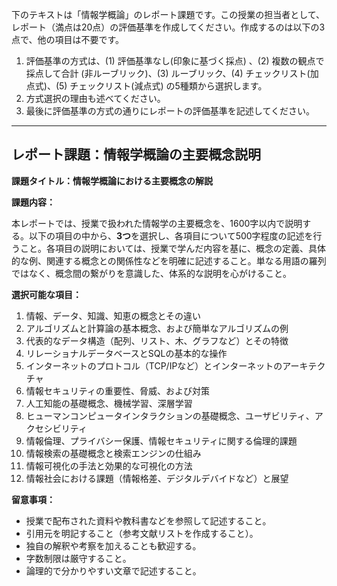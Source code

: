 下のテキストは「情報学概論」のレポート課題です。この授業の担当者として、レポート（満点は20点）の評価基準を作成してください。作成するのは以下の3点で、他の項目は不要です。

1. 評価基準の方式は、(1) 評価基準なし(印象に基づく採点) 、(2) 複数の観点で採点して合計  (非ルーブリック)、(3) ルーブリック、(4) チェックリスト(加点式)、(5) チェックリスト(減点式) の5種類から選択します。
2. 方式選択の理由も述べてください。
3. 最後に評価基準の方式の通りにレポートの評価基準を記述してください。

---------------------------------------
## レポート課題：情報学概論の主要概念説明

**課題タイトル：情報学概論における主要概念の解説**

**課題内容：**

本レポートでは、授業で扱われた情報学の主要概念を、1600字以内で説明する。以下の項目の中から、**3つ**を選択し、各項目について500字程度の記述を行うこと。各項目の説明においては、授業で学んだ内容を基に、概念の定義、具体的な例、関連する概念との関係性などを明確に記述すること。単なる用語の羅列ではなく、概念間の繋がりを意識した、体系的な説明を心がけること。

**選択可能な項目：**

1. 情報、データ、知識、知恵の概念とその違い
2. アルゴリズムと計算論の基本概念、および簡単なアルゴリズムの例
3. 代表的なデータ構造（配列、リスト、木、グラフなど）とその特徴
4. リレーショナルデータベースとSQLの基本的な操作
5. インターネットのプロトコル（TCP/IPなど）とインターネットのアーキテクチャ
6. 情報セキュリティの重要性、脅威、および対策
7. 人工知能の基礎概念、機械学習、深層学習
8. ヒューマンコンピュータインタラクションの基礎概念、ユーザビリティ、アクセシビリティ
9. 情報倫理、プライバシー保護、情報セキュリティに関する倫理的課題
10. 情報検索の基礎概念と検索エンジンの仕組み
11. 情報可視化の手法と効果的な可視化の方法
12. 情報社会における課題（情報格差、デジタルデバイドなど）と展望


**留意事項：**

* 授業で配布された資料や教科書などを参照して記述すること。
* 引用元を明記すること（参考文献リストを作成すること）。
* 独自の解釈や考察を加えることも歓迎する。
* 字数制限は厳守すること。
* 論理的で分かりやすい文章で記述すること。


